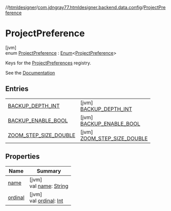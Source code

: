 //[htmldesigner](../../../index.md)/[com.jdngray77.htmldesigner.backend.data.config](../index.md)/[ProjectPreference](index.md)

# ProjectPreference

[jvm]\
enum [ProjectPreference](index.md) : [Enum](https://kotlinlang.org/api/latest/jvm/stdlib/kotlin/-enum/index.html)&lt;[ProjectPreference](index.md)&gt; 

Keys for the [ProjectPreferences](../-project-preferences/index.md) registry.

See the [Documentation](https://github.com/jdngray77/HTMLDesigner/wiki/Registry-Keys)

## Entries

| | |
|---|---|
| [BACKUP_DEPTH_INT](-b-a-c-k-u-p_-d-e-p-t-h_-i-n-t/index.md) | [jvm]<br>[BACKUP_DEPTH_INT](-b-a-c-k-u-p_-d-e-p-t-h_-i-n-t/index.md) |
| [BACKUP_ENABLE_BOOL](-b-a-c-k-u-p_-e-n-a-b-l-e_-b-o-o-l/index.md) | [jvm]<br>[BACKUP_ENABLE_BOOL](-b-a-c-k-u-p_-e-n-a-b-l-e_-b-o-o-l/index.md) |
| [ZOOM_STEP_SIZE_DOUBLE](-z-o-o-m_-s-t-e-p_-s-i-z-e_-d-o-u-b-l-e/index.md) | [jvm]<br>[ZOOM_STEP_SIZE_DOUBLE](-z-o-o-m_-s-t-e-p_-s-i-z-e_-d-o-u-b-l-e/index.md) |

## Properties

| Name | Summary |
|---|---|
| [name](../../com.jdngray77.htmldesigner.frontend.controls/-quad-control/-quad-control-mode/-all/index.md#-372974862%2FProperties%2F-1216412040) | [jvm]<br>val [name](../../com.jdngray77.htmldesigner.frontend.controls/-quad-control/-quad-control-mode/-all/index.md#-372974862%2FProperties%2F-1216412040): [String](https://kotlinlang.org/api/latest/jvm/stdlib/kotlin/-string/index.html) |
| [ordinal](../../com.jdngray77.htmldesigner.frontend.controls/-quad-control/-quad-control-mode/-all/index.md#-739389684%2FProperties%2F-1216412040) | [jvm]<br>val [ordinal](../../com.jdngray77.htmldesigner.frontend.controls/-quad-control/-quad-control-mode/-all/index.md#-739389684%2FProperties%2F-1216412040): [Int](https://kotlinlang.org/api/latest/jvm/stdlib/kotlin/-int/index.html) |
